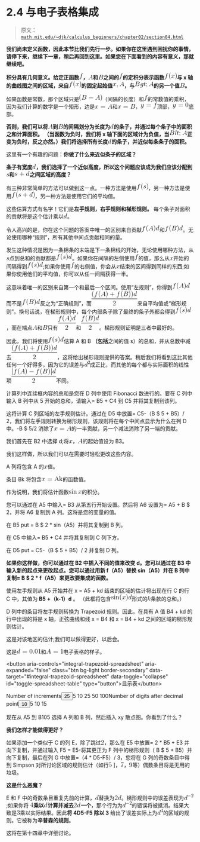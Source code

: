 # 2.4 与电子表格集成

> 原文： [`math.mit.edu/~djk/calculus_beginners/chapter02/section04.html`](http://math.mit.edu/~djk/calculus_beginners/chapter02/section04.html)

**我们尚未定义函数，因此本节比我们先行一步。如果你在这里遇到困扰你的事情，请停下来，继续下一章，稍后再回到这里。如果您在下面看到的内容有意义，那就继续吧。**

**积分具有几何意义。给定正函数![](img/tex-8fa14cdd754f91cc6554c9e71929cce7.gif)，![](img/tex-7fc56270e7a70fa81a5935b72eacbe29.gif)和![](img/tex-9d5ed678fe57bcca610140957afab571.gif)之间的![](img/tex-8fa14cdd754f91cc6554c9e71929cce7.gif)的定积分表示函数![](img/tex-50bbd36e1fd2333108437a2ca378be62.gif)与 x 轴的曲线图之间的区域，来自![](img/tex-50bbd36e1fd2333108437a2ca378be62.gif)的固定起始值![](img/tex-30274650bacd74db68a23b21ee5adc3f.gif)，与![](img/tex-18eb4c8466f2ee02a1dc559302f83749.gif)的另一个值![](img/tex-9d5ed678fe57bcca610140957afab571.gif)。**

如果函数是常数，那个区域只是![](img/tex-a0b35300ffcb7491a36007770068fd1f.gif)（间隔的长度）和![](img/tex-8fa14cdd754f91cc6554c9e71929cce7.gif)的常数值的乘积，因为我们计算的数字是一个矩形，边是![](img/tex-c608725163bc8e1444fa62762d04bc24.gif)和![](img/tex-1de051ee2de4c3f78ce4dcb90e0ef591.gif)，![](img/tex-085f7f7646ef2f614dd2fa2a1b2ec606.gif)顶部，![](img/tex-596093e0539c4bb5b3d58f7dbabcf754.gif)底部。

**否则，我们可以将![](img/tex-7fc56270e7a70fa81a5935b72eacbe29.gif)到![](img/tex-9d5ed678fe57bcca610140957afab571.gif)的间隔划分为长度为![](img/tex-8277e0910d750195b448797616e091ad.gif)的条子，并通过每个条子中的面积之和计算面积。 （当函数为负时，我们将 x 轴下面的区域计为负值，当![](img/tex-9191cd06ca8af4b136d20c6b13fcd173.gif)正变为负时，反之亦然。）我们将选择所有长度![](img/tex-8277e0910d750195b448797616e091ad.gif)的条子，并近似每条条子的面积。**

这里有一个有趣的问题：**你做了什么来近似条子的区域？**

**条子有宽度![](img/tex-8277e0910d750195b448797616e091ad.gif)，我们选择了一个近似高度，所以这个问题应该成为我们应该分配到![](img/tex-03c7c0ace395d80182db07ae2c30f034.gif)和![](img/tex-1bb17677c979398e6e3ac6f87826f814.gif)之间区域的高度？**

有三种非常简单的方法可以做到这一点。一种方法是使用![](img/tex-517921f924a219ec0ec90920a4a9b906.gif)，另一种方法是使用![](img/tex-98d49a9a9d18746b756a61894be90b6b.gif)，另一种方法是使用它们的平均值。

这些估算方式有名字！它们是**左手规则，右手规则和梯形规则。** 每个条子对面积的贡献将是这个估计乘以![](img/tex-8277e0910d750195b448797616e091ad.gif)。

令人高兴的是，你在这个问题的答案中唯一的区别来自贡献![](img/tex-912f97678d7a42f283e92bab7756093b.gif)和![](img/tex-3bd6f4ce823940421bdd938ca8e7d417.gif)。无论使用哪种“规则”，所有其他中间点贡献相同的量。

发生这种情况是因为一条棉条的末端是下一条棉线的开始，无论使用哪种方法，从![](img/tex-03c7c0ace395d80182db07ae2c30f034.gif)点到总和的贡献都是![](img/tex-fcd3356dc40f697ab87624e59e01f7c8.gif)。如果你在间隔的左侧使用![](img/tex-8fa14cdd754f91cc6554c9e71929cce7.gif)的值，那么从![](img/tex-9dd4e461268c8034f5c8564e155c67a6.gif)开始的间隔得到![](img/tex-fcd3356dc40f697ab87624e59e01f7c8.gif);如果你使用![](img/tex-8fa14cdd754f91cc6554c9e71929cce7.gif)的右侧值，你会从![](img/tex-9dd4e461268c8034f5c8564e155c67a6.gif)结束的区间得到同样的东西;如果你使用他们的平均值，你可以从任一间隔获得一半。

这意味着唯一的区别来自第一个和最后一个区间。使用“左规则”，你得到![](img/tex-912f97678d7a42f283e92bab7756093b.gif)而不是![](img/tex-3bd6f4ce823940421bdd938ca8e7d417.gif)反之为“正确规则”，而![](img/tex-887819725be68fbaaa837311d29084ee.gif)来自平均值或“梯形规则”。换句话说，在梯形规则中，每个内部条子除了最终的条子外都会得到![](img/tex-fcd3356dc40f697ab87624e59e01f7c8.gif)，而在端点![](img/tex-7fc56270e7a70fa81a5935b72eacbe29.gif)和![](img/tex-9d5ed678fe57bcca610140957afab571.gif)只有![](img/tex-675cebfa5c375aeb026cab0681ba8c75.gif)和![](img/tex-de7b9220ed6a2cdf87882293aec3fd2f.gif)。梯形规则证明是三者中最好的。

因此，我们将使用![](img/tex-fcd3356dc40f697ab87624e59e01f7c8.gif)估算 A 和 B **（包括**之间的值 s）的总和，并从总数中减去![](img/tex-887819725be68fbaaa837311d29084ee.gif)，这将给出梯形规则提供的答案。稍后我们将看到这比其他任何一个好得多，因为它的误差与![](img/tex-826493fbe319671d8dd2aa6711227414.gif)成正比，而其他的每个都与实际面积的线性项![](img/tex-967e984b6c296ecf4ceb79c879539e63.gif)不同。

计算列中连续框内容的总和是您在 D 列中使用 Fibonacci 数进行的。要在 C 列中输入 B 列中从 5 开始的总和，请输入= B5 + C4 到 C5 并将其复制到该列。

这将计算 C 列区域的左手规则估计。通过在 D5 中放置= C5-（B $ 5 + B5）/ 2，我们将左手规则转换为梯形规则，该规则将在每个中间点显示为什么在列 D 中。-B $ 5/2 消除了![](img/tex-c608725163bc8e1444fa62762d04bc24.gif)的一半贡献，另一个减法消除了另一端的贡献。

我们首先在 B2 中选择 d;将![](img/tex-9dd4e461268c8034f5c8564e155c67a6.gif)，![](img/tex-7fc56270e7a70fa81a5935b72eacbe29.gif)的起始值设为 B3。

我们这样做，所以我们可以在需要时轻松更改这些内容。

A 列将包含 A 的![](img/tex-9dd4e461268c8034f5c8564e155c67a6.gif)值。

条目 Bk 将包含![](img/tex-6839e5b66fc5ed0457badf21bc58152f.gif)的函数值。

作为说明，我们将估计函数![](img/tex-cdba58911c590ced3e2435dfa39f6873.gif)的积分。

您可以通过在 A5 中输入= B3 从第五行开始设置。然后将 A6 设置为= A5 + B $ 2，并将 A6 复制到 A 列。这将是您的变量的值。

在 B5 put = B $ 2 * sin（A5）并将其复制到 B 列。

在 C5 中输入= B5 + C4 并将其复制到 C 列下方。

在 D5 put = C5-（B $ 5 + B5）/ 2 并复制 D 列。

**如果你这样做，你可以通过在 B2 中插入不同的值来改变 d。您可以通过在 B3 中输入新的起点来更改起点。您可以通过用新 f（A5）替换 sin（A5）并在 B 列中复制= B $ 2 * f（A5）来更改要集成的函数。**

使用左手规则从 A5 开始并在 x = A5 + kd 结束的区域的估计将出现在行 C 的行 C 中，其值为 **B5 +（k-1）d** 。 （此框将包含![](img/tex-81fd64ed81ae73dcc3777da22fea64b4.gif)形式的![](img/tex-8ce4b16b22b58894aa86c421e8759df3.gif)条款的总和。）

D 列中的条目将左手规则转换为 Trapezoid 规则。因此，在具有 A 值 B4 + kd 的行中出现的将是 x 轴，正弦曲线和线 x = B4 和 x = B4 + kd 之间的区域的梯形规则估计。

这是对该地区的估计;我们可以做得更好，以后会。

这是![](img/tex-8756516056a75e7493ef8f60ab5acff3.gif)和![](img/tex-07f046a9608ace07fb8896f3f528bf1f.gif)电子表格的样子。

&lt;button aria-controls="integral-trapezoid-spreadsheet" aria-expanded="false" class="btn bg-light border-secondary" data-target="#integral-trapezoid-spreadsheet" data-toggle="collapse" id="toggle-spreadsheet-table" type="button"&gt;显示表&lt;/button&gt;[](../download/integral-trapezoid.xlsx)

Number of increments<button aria-expanded="false" aria-haspopup="true" class="btn btn-sm bg-light border-secondary dropdown-toggle" data-toggle="dropdown" id="nbr-inc-btn" type="button" value="25">25</button>5 10 25 50 100Number of digits after decimal point<button aria-expanded="false" aria-haspopup="true" class="btn btn-sm bg-light border-secondary dropdown-toggle" data-toggle="dropdown" id="nbr-digits-btn" type="button" value="10">10</button>5 10 15

现在从 A5 到 B105 选择 A 列和 B 列，然后插入 xy 散点图。你看到了什么？

**我们怎样才能做得更好？**

如果添加一个类似于 C 的列 E，除了跳过![](img/tex-c81e728d9d4c2f636f067f89cc14862c.gif)，那么在 E5 中放置= 2 * B5 + E3 并向下复制，并通过输入 F5 = E5-将其更正为 F 列中的梯形规则（ B $ 5 + B5）并向下复制，最后在列 G 中放置=（4 * D5-F5）/ 3，您将在 G 列的奇数条目中得到 Simpson 对所讨论区域的规则估计（如行![](img/tex-e4da3b7fbbce2345d7772b0674a318d5.gif) ]，![](img/tex-8f14e45fceea167a5a36dedd4bea2543.gif)，![](img/tex-45c48cce2e2d7fbdea1afc51c7c6ad26.gif)等）偶数条目将是无用的垃圾。

**这是什么恶魔？**

E 和 F 中的奇数条目重复先前的计算，![](img/tex-8277e0910d750195b448797616e091ad.gif)替换为![](img/tex-c309f0daf5910cf7ac2038ce9520448a.gif)。梯形规则中的误差表现为![](img/tex-7547488eb210dd19c7ed09c2dede877f.gif);如果你将 **![](img/tex-a87ff679a2f3e71d9181a67b7542122c.gif)乘以![](img/tex-8277e0910d750195b448797616e091ad.gif)计算并减去![](img/tex-c309f0daf5910cf7ac2038ce9520448a.gif)一个**，那个行为为![](img/tex-7547488eb210dd19c7ed09c2dede877f.gif)的错误将被抵消。结果大致是![](img/tex-eccbc87e4b5ce2fe28308fd9f2a7baf3.gif)乘以实际结果。因此**将 4D5-F5 除以 3** 给出了误差实际上为![](img/tex-c4bf864f400738965e81bde260d2e351.gif)的区域的规则。它被称为**辛普森的规则**。

这将在第十四章中详细讨论。